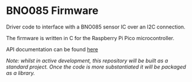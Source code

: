 # BNO085 Firmware

Driver code to interface with a BNO085 sensor IC over an I2C connection.

The firmware is written in C for the Raspberry Pi Pico microcontroller.

API documentation can be found [here](https://bno085.tgodfrey.com/)

*Note: whilst in active development, this repository will be built as a standard project. Once the code is more substantiated it will be packaged as a library.*
